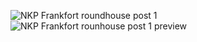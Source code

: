 ![NKP Frankfort roundhouse post 1](https://github.com/user-attachments/assets/b808a0ae-fc51-43e3-bfab-8aa7133242c4)
![NKP Frankfort rounhouse post 1 preview](https://github.com/user-attachments/assets/60b36752-5e14-4a92-9836-e52c8e891ccc)
